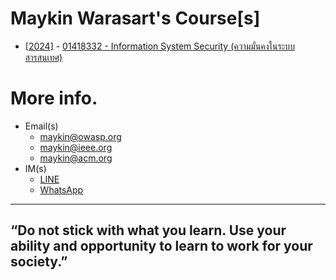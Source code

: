# Maykin Warasart's Course[s]

+ [[2024](2024)] - [01418332 - Information System Security (ความมั่นคงในระบบสารสนเทศ)](2024)

# More info.
* Email(s)
	- [maykin@owasp.org](mailto:maykin@owasp.org)
	- [maykin@ieee.org](mailto:maykin@ieee.org)
	- [maykin@acm.org](mailto:maykin@acm.org)
* IM(s)
	- [LINE](https://line.me/R/ti/p/@maykin) 
	- [WhatsApp](https://api.whatsapp.com/send?phone=66832725900)

---

## “Do not stick with what you learn. Use your ability and opportunity to learn to work for your society.”
